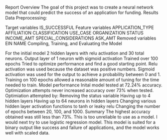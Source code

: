Report
Overview
The goal of this project was to create a neural network model that could predict the success of an application for funding.
Results
Data Preprocessing:

Target variables
IS_SUCCESSFUL
Feature variables
APPLICATION_TYPE
AFFILIATION
CLASSIFICATION
USE_CASE
ORGANIZATION
STATUS
INCOME_AMT
SPECIAL_CONSIDERATIONS
ASK_AMT
Removed variables
EIN
NAME
Compiling, Training, and Evaluating the Model

For the initial model
2 hidden layers with relu activation and 30 total neurons.
Output layer of 1 neuron with sigmoid activation
Trained over 100 epochs
Tried to optimize performance and find a good starting point.
Relu activation was used because the dataset was positive numbers.
Sigmoid activation was used for the output to achieve a probability between 0 and 1.
Training on 100 epochs allowed a reasonable amount of tuning for the time needed to train.
Model performance
Inital model tested at 72.24% accuracy.
Optimization attempts never increased accuracy over 73% when tested.
Optimiation attempted by:
Removing the status variable
Having up to 4 hidden layers
Having up to 64 neurons in hidden layers
Changing various hidden layer activation functions to tanh or leaky relu
Changing the number of epochs between 20, 100, and 1000.
Summary
The highest accuracy obtained was still less than 73%. This is too unreliable to use as a model. I would next try to use logistic regression model. This model is suited for a binary output like success and failure of applications, and the model works well with scaled data.
